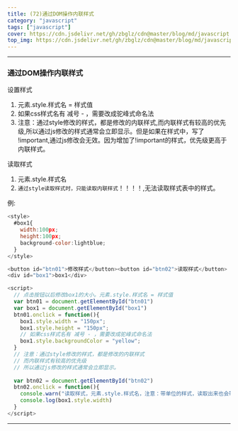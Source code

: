```yaml
---
title: (72)通过DOM操作内联样式
category: "javascript"
tags: ["javascript"]
cover: https://cdn.jsdelivr.net/gh/zbglz/cdn@master/blog/md/javascript.svg
top_img: https://cdn.jsdelivr.net/gh/zbglz/cdn@master/blog/md/javascript.svg
---
```


***

### 通过DOM操作内联样式

设置样式

1. 元素.style.样式名 = 样式值
2. 如果css样式名有 减号 - ，需要改成驼峰式命名法
3. 注意：通过style修改的样式，都是修改的内联样式,而内联样式有较高的优先级,所以通过js修改的样式通常会立即显示。但是如果在样式中，写了 !important,通过js修改会无效。因为增加了!important的样式，优先级更高于内联样式。

读取样式

1. 元素.style.样式名
2. `通过style读取样式时，只能读取内联样式`！！！！,无法读取样式表中的样式。

例:


```js html
<style>
  #box1{
    width:100px;
    height:100px;
    background-color:lightblue;
  }
</style>

<button id="btn01">修改样式</button><button id="btn02">读取样式</button>
<div id="box1">box1</div>

<script>
  // 点击按钮以后修改box1的大小。元素.style.样式名 = 样式值
  var btn01 = document.getElementById("btn01")
  var box1 = document.getElementById("box1")
  btn01.onclick = function(){
    box1.style.width = "150px";
    box1.style.height = "150px";
    // 如果css样式名有 减号 - ，需要改成驼峰式命名法
    box1.style.backgroundColor = "yellow";
  }
  // 注意：通过style修改的样式，都是修改的内联样式
  // 而内联样式有较高的优先级
  // 所以通过js修改的样式通常会立即显示。
  
  var btn02 = document.getElementById("btn02")
  btn02.onclick = function(){
    console.warn("读取样式，元素.style.样式名，注意：带单位的样式，读取出来也会带单位。")
    console.log(box1.style.width)
  }
</script>
```



***


